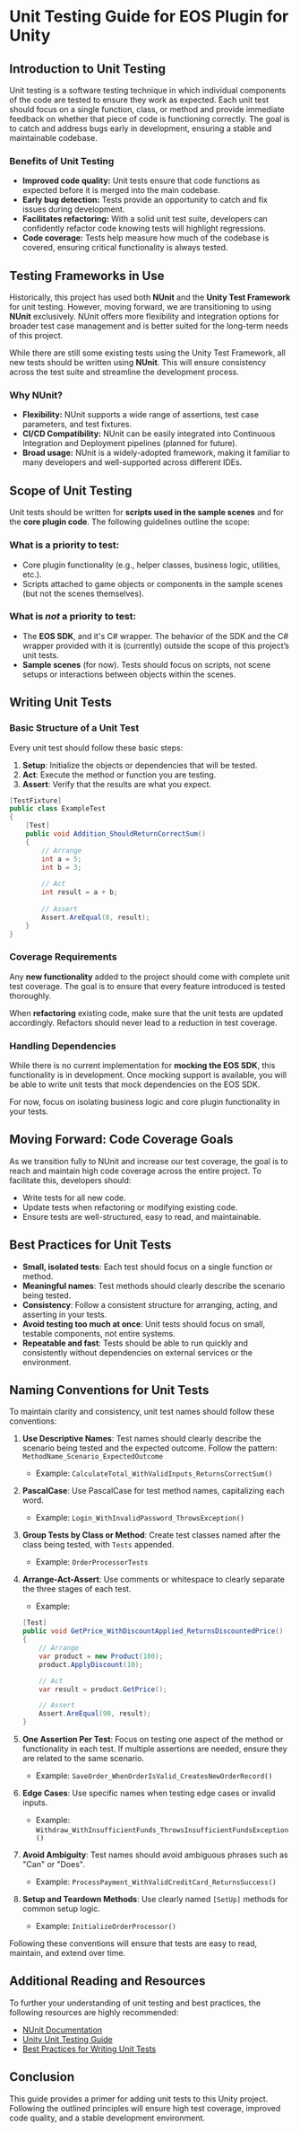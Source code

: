 # Unit Testing Guide for EOS Plugin for Unity

## Introduction to Unit Testing

Unit testing is a software testing technique in which individual components of the code are tested to ensure they work as expected. Each unit test should focus on a single function, class, or method and provide immediate feedback on whether that piece of code is functioning correctly. The goal is to catch and address bugs early in development, ensuring a stable and maintainable codebase.

### Benefits of Unit Testing
- **Improved code quality:** Unit tests ensure that code functions as expected before it is merged into the main codebase.
- **Early bug detection:** Tests provide an opportunity to catch and fix issues during development.
- **Facilitates refactoring:** With a solid unit test suite, developers can confidently refactor code knowing tests will highlight regressions.
- **Code coverage:** Tests help measure how much of the codebase is covered, ensuring critical functionality is always tested.

## Testing Frameworks in Use

Historically, this project has used both **NUnit** and the **Unity Test Framework** for unit testing. However, moving forward, we are transitioning to using **NUnit** exclusively. NUnit offers more flexibility and integration options for broader test case management and is better suited for the long-term needs of this project.

While there are still some existing tests using the Unity Test Framework, all new tests should be written using **NUnit**. This will ensure consistency across the test suite and streamline the development process.

### Why NUnit?

- **Flexibility:** NUnit supports a wide range of assertions, test case parameters, and test fixtures.
- **CI/CD Compatibility:** NUnit can be easily integrated into Continuous Integration and Deployment pipelines (planned for future).
- **Broad usage:** NUnit is a widely-adopted framework, making it familiar to many developers and well-supported across different IDEs.

## Scope of Unit Testing

Unit tests should be written for **scripts used in the sample scenes** and for the **core plugin code**. The following guidelines outline the scope:

### What is a priority to test:
- Core plugin functionality (e.g., helper classes, business logic, utilities, etc.).
- Scripts attached to game objects or components in the sample scenes (but not the scenes themselves).

### What is _not_ a priority to test:
- The **EOS SDK**, and it's C# wrapper. The behavior of the SDK and the C# wrapper provided with it is (currently) outside the scope of this project’s unit tests.
- **Sample scenes** (for now). Tests should focus on scripts, not scene setups or interactions between objects within the scenes.

## Writing Unit Tests

### Basic Structure of a Unit Test

Every unit test should follow these basic steps:
1. **Setup**: Initialize the objects or dependencies that will be tested.
2. **Act**: Execute the method or function you are testing.
3. **Assert**: Verify that the results are what you expect.

```csharp
[TestFixture]
public class ExampleTest
{
    [Test]
    public void Addition_ShouldReturnCorrectSum()
    {
        // Arrange
        int a = 5;
        int b = 3;
        
        // Act
        int result = a + b;
        
        // Assert
        Assert.AreEqual(8, result);
    }
}
```

### Coverage Requirements

Any **new functionality** added to the project should come with complete unit test coverage. The goal is to ensure that every feature introduced is tested thoroughly. 

When **refactoring** existing code, make sure that the unit tests are updated accordingly. Refactors should never lead to a reduction in test coverage.

### Handling Dependencies

While there is no current implementation for **mocking the EOS SDK**, this functionality is in development. Once mocking support is available, you will be able to write unit tests that mock dependencies on the EOS SDK.

For now, focus on isolating business logic and core plugin functionality in your tests.

## Moving Forward: Code Coverage Goals

As we transition fully to NUnit and increase our test coverage, the goal is to reach and maintain high code coverage across the entire project. To facilitate this, developers should:
- Write tests for all new code.
- Update tests when refactoring or modifying existing code.
- Ensure tests are well-structured, easy to read, and maintainable.

## Best Practices for Unit Tests

- **Small, isolated tests**: Each test should focus on a single function or method.
- **Meaningful names**: Test methods should clearly describe the scenario being tested.
- **Consistency**: Follow a consistent structure for arranging, acting, and asserting in your tests.
- **Avoid testing too much at once**: Unit tests should focus on small, testable components, not entire systems.
- **Repeatable and fast**: Tests should be able to run quickly and consistently without dependencies on external services or the environment.

## Naming Conventions for Unit Tests

To maintain clarity and consistency, unit test names should follow these conventions:

1. **Use Descriptive Names**: Test names should clearly describe the scenario being tested and the expected outcome. Follow the pattern:
   `MethodName_Scenario_ExpectedOutcome`
   
   - Example: `CalculateTotal_WithValidInputs_ReturnsCorrectSum()`

2. **PascalCase**: Use PascalCase for test method names, capitalizing each word.
   - Example: `Login_WithInvalidPassword_ThrowsException()`

3. **Group Tests by Class or Method**: Create test classes named after the class being tested, with `Tests` appended.
   - Example: `OrderProcessorTests`

4. **Arrange-Act-Assert**: Use comments or whitespace to clearly separate the three stages of each test.
   - Example:
   ```csharp
   [Test]
   public void GetPrice_WithDiscountApplied_ReturnsDiscountedPrice()
   {
       // Arrange
       var product = new Product(100);
       product.ApplyDiscount(10);

       // Act
       var result = product.GetPrice();

       // Assert
       Assert.AreEqual(90, result);
   }
   
5. **One Assertion Per Test**: Focus on testing one aspect of the method or functionality in each test. If multiple assertions are needed, ensure they are related to the same scenario.
   - Example: `SaveOrder_WhenOrderIsValid_CreatesNewOrderRecord()`

6. **Edge Cases**: Use specific names when testing edge cases or invalid inputs.
   - Example: `Withdraw_WithInsufficientFunds_ThrowsInsufficientFundsException()`

7. **Avoid Ambiguity**: Test names should avoid ambiguous phrases such as "Can" or "Does".
   - Example: `ProcessPayment_WithValidCreditCard_ReturnsSuccess()`

8. **Setup and Teardown Methods**: Use clearly named `[SetUp]` methods for common setup logic.
   - Example: `InitializeOrderProcessor()`

Following these conventions will ensure that tests are easy to read, maintain, and extend over time.

## Additional Reading and Resources

To further your understanding of unit testing and best practices, the following resources are highly recommended:
- [NUnit Documentation](https://docs.nunit.org/)
- [Unity Unit Testing Guide](https://learn.unity.com/tutorial/unit-testing)
- [Best Practices for Writing Unit Tests](https://martinfowler.com/bliki/TestPyramid.html)
  
## Conclusion

This guide provides a primer for adding unit tests to this Unity project. Following the outlined principles will ensure high test coverage, improved code quality, and a stable development environment.